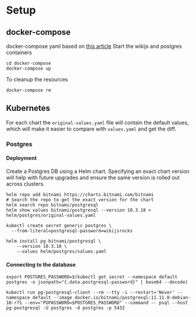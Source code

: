 # Setup
## docker-compose
docker-compose yaml based on [this article](https://velog.io/@snoop2head/Running-Wiki.js-on-local-with-docker-compose)
Start the wikijs and postgres containers
```
cd docker-compose
docker-compose up
```

To cleanup the resources
```
docker-compose rm
```

## Kubernetes
For each chart the `original-values.yaml` file will contain the default values, which will make it easier to compare with `values.yaml` and get the diff.

### Postgres
#### Deployment
Create a Postgres DB using a Helm chart.
Specifying an exact chart version will help with future upgrades and ensure the same version is rolled out across clusters.

```
helm repo add bitnami https://charts.bitnami.com/bitnami
# Search the repo to get the exact version for the chart
helm search repo bitnami/postgresql
helm show values bitnami/postgresql --version 10.3.18 > helm/postgres/original-values.yaml
```
```
kubectl create secret generic postgres \
  --from-literal=postgresql-password=wikijsrocks
```

```
helm install pg bitnami/postgresql \
    --version 10.3.18 \
    --values helm/postgres/values.yaml
```
#### Connecting to the database
```
export POSTGRES_PASSWORD=$(kubectl get secret --namespace default postgres -o jsonpath="{.data.postgresql-password}" | base64 --decode)

kubectl run pg-postgresql-client --rm --tty -i --restart='Never' --namespace default --image docker.io/bitnami/postgresql:11.11.0-debian-10-r71 --env="PGPASSWORD=$POSTGRES_PASSWORD" --command -- psql --host pg-postgresql -U postgres -d postgres -p 5432
```